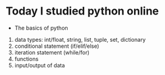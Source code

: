 # Today I studied python online

- The basics of python

1. data types: int/float, string, list, tuple, set, dictionary
2. conditional statement (if/elif/else)
3. iteration statement (while/for)
4. functions
5. input/output of data
